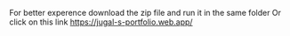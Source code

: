For better experence download the zip file and run it in the same folder
Or click on this link https://jugal-s-portfolio.web.app/

